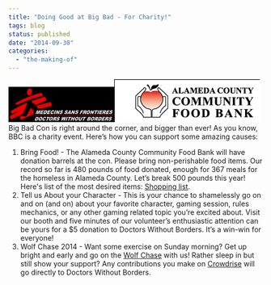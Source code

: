 ```yaml
---
title: "Doing Good at Big Bad - For Charity!"
tags: blog
status: published
date: "2014-09-30"
categories: 
  - "the-making-of"
---
```


[![Doctors Without Borders](/images/msf-logo-header.jpg)](http://www.bigbadcon.com/wp-content/uploads/2011/05/msf-logo-header.jpg)[![Alemeda County Food Bank](/images/header_logo_home.gif)](http://www.bigbadcon.com/wp-content/uploads/2011/05/header_logo_home.gif)Big Bad Con is right around the corner, and bigger than ever! As you know, BBC is a charity event. Here’s how you can support some amazing causes:

1. Bring Food! - The Alameda County Community Food Bank will have donation barrels at the con. Please bring non-perishable food items. Our record so far is 480 pounds of food donated, enough for 367 meals for the homeless in Alameda County. Let’s break 500 pounds this year! Here's list of the most desired items: [Shopping list](http://www.bigbadcon.com/wp-content/uploads/2014/09/food_shopping_list.pdf).
2. Tell us About your Character - This is your chance to shamelessly go on and on (and on) about your favorite character, gaming session, rules mechanics, or any other gaming related topic you’re excited about. Visit our booth and five minutes of our volunteer’s enthusiastic attention can be yours for a $5 donation to Doctors Without Borders. It’s a win-win for everyone!
3. Wolf Chase 2014 - Want some exercise on Sunday morning? Get up bright and early and go on the [Wolf Chase](http://www.bigbadcon.com/events/wolf-chase-2014/) with us! Rather sleep in but still show your support? Any contributions you make on [Crowdrise](https://www.crowdrise.com/wolfchase2014) will go directly to Doctors Without Borders.
